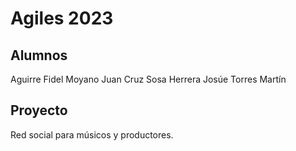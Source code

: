 # Agiles 2023

## Alumnos

Aguirre Fidel
Moyano Juan Cruz
Sosa Herrera Josúe
Torres Martín

## Proyecto

Red social para músicos y productores.
